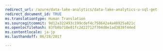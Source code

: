 ```yaml
---
redirect_url: /azure/data-lake-analytics/data-lake-analytics-u-sql-get-started
redirect_document_id: TRUE
ms.translationtype: Human Translation
ms.sourcegitcommit: 9d12a322493c199cdef4c758642a4a48925a821c
ms.openlocfilehash: 83fb8b710e81fc2d22712f704d0e1ad3839f44ed
ms.contentlocale: ja-jp
ms.lasthandoff: 06/28/2017

---
```


